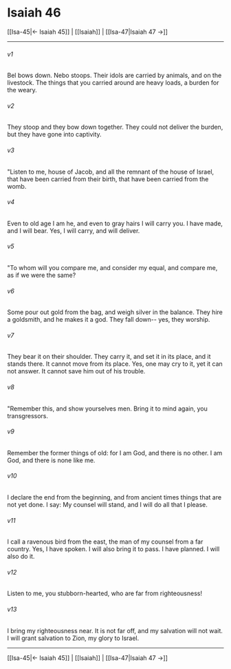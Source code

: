 # Isaiah 46

[[Isa-45|← Isaiah 45]] | [[Isaiah]] | [[Isa-47|Isaiah 47 →]]
***



###### v1 
Bel bows down. Nebo stoops. Their idols are carried by animals, and on the livestock. The things that you carried around are heavy loads, a burden for the weary. 

###### v2 
They stoop and they bow down together. They could not deliver the burden, but they have gone into captivity. 

###### v3 
"Listen to me, house of Jacob, and all the remnant of the house of Israel, that have been carried from their birth, that have been carried from the womb. 

###### v4 
Even to old age I am he, and even to gray hairs I will carry you. I have made, and I will bear. Yes, I will carry, and will deliver. 

###### v5 
"To whom will you compare me, and consider my equal, and compare me, as if we were the same? 

###### v6 
Some pour out gold from the bag, and weigh silver in the balance. They hire a goldsmith, and he makes it a god. They fall down-- yes, they worship. 

###### v7 
They bear it on their shoulder. They carry it, and set it in its place, and it stands there. It cannot move from its place. Yes, one may cry to it, yet it can not answer. It cannot save him out of his trouble. 

###### v8 
"Remember this, and show yourselves men. Bring it to mind again, you transgressors. 

###### v9 
Remember the former things of old: for I am God, and there is no other. I am God, and there is none like me. 

###### v10 
I declare the end from the beginning, and from ancient times things that are not yet done. I say: My counsel will stand, and I will do all that I please. 

###### v11 
I call a ravenous bird from the east, the man of my counsel from a far country. Yes, I have spoken. I will also bring it to pass. I have planned. I will also do it. 

###### v12 
Listen to me, you stubborn-hearted, who are far from righteousness! 

###### v13 
I bring my righteousness near. It is not far off, and my salvation will not wait. I will grant salvation to Zion, my glory to Israel.

***
[[Isa-45|← Isaiah 45]] | [[Isaiah]] | [[Isa-47|Isaiah 47 →]]
